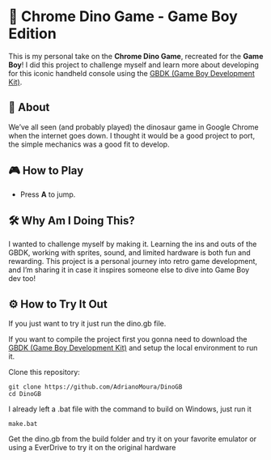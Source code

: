 # 🦖 Chrome Dino Game - Game Boy Edition

This is my personal take on the **Chrome Dino Game**, recreated for the **Game Boy**! I did this project to challenge myself and learn more about developing for this iconic handheld console using the [GBDK (Game Boy Development Kit)](https://github.com/gbdk-2020/gbdk-2020).

## 📜 About

We’ve all seen (and probably played) the dinosaur game in Google Chrome when the internet goes down. I thought it would be a good project to port, the simple mechanics was a good fit to develop.

## 🎮 How to Play

- Press **A** to jump.

## 🛠️ Why Am I Doing This?

I wanted to challenge myself by making it. Learning the ins and outs of the GBDK, working with sprites, sound, and limited hardware is both fun and rewarding. This project is a personal journey into retro game development, and I’m sharing it in case it inspires someone else to dive into Game Boy dev too!


## ⚙️ How to Try It Out
If you just want to try it just run the dino.gb file.

If you want to compile the project first you gonna need to download the [GBDK (Game Boy Development Kit)](https://github.com/gbdk-2020/gbdk-2020) and setup the local environment to run it.

Clone this repository:
```
git clone https://github.com/AdrianoMoura/DinoGB
cd DinoGB
```

I already left a .bat file with the command to build on Windows, just run it

```
make.bat
```

Get the dino.gb from the build folder and try it on your favorite emulator or using a EverDrive to try it on the original hardware